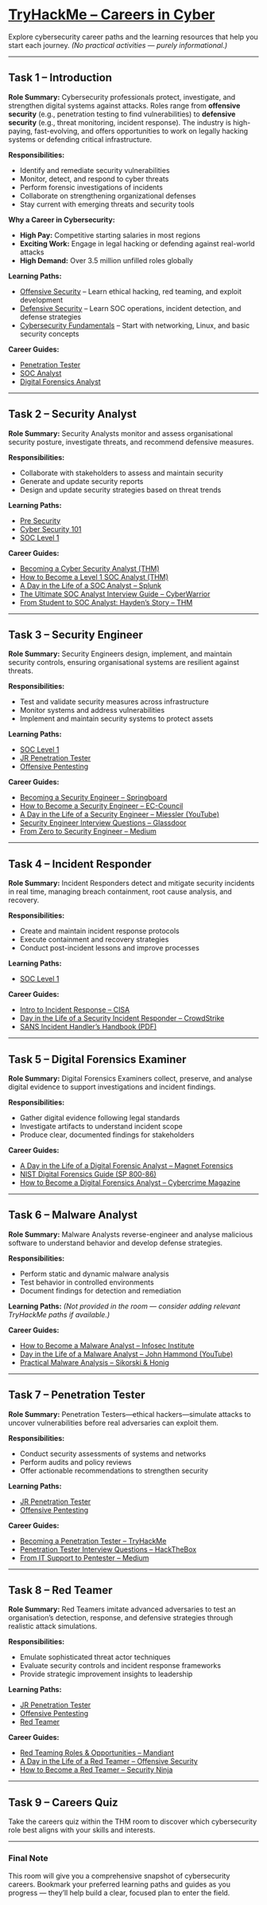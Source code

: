 # [TryHackMe – Careers in Cyber](https://tryhackme.com/room/careersincyber)

Explore cybersecurity career paths and the learning resources that help you start each journey. *(No practical activities — purely informational.)*

---

## Task 1 – Introduction

**Role Summary:**
Cybersecurity professionals protect, investigate, and strengthen digital systems against attacks. Roles range from **offensive security** (e.g., penetration testing to find vulnerabilities) to **defensive security** (e.g., threat monitoring, incident response). The industry is high-paying, fast-evolving, and offers opportunities to work on legally hacking systems or defending critical infrastructure.

**Responsibilities:**

* Identify and remediate security vulnerabilities
* Monitor, detect, and respond to cyber threats
* Perform forensic investigations of incidents
* Collaborate on strengthening organizational defenses
* Stay current with emerging threats and security tools

**Why a Career in Cybersecurity:**

* **High Pay:** Competitive starting salaries in most regions
* **Exciting Work:** Engage in legal hacking or defending against real-world attacks
* **High Demand:** Over 3.5 million unfilled roles globally

**Learning Paths:**

* [Offensive Security](https://tryhackme.com/path/outline/offensivepentesting) – Learn ethical hacking, red teaming, and exploit development
* [Defensive Security](https://tryhackme.com/path/outline/soclevel1) – Learn SOC operations, incident detection, and defense strategies
* [Cybersecurity Fundamentals](https://tryhackme.com/path/outline/presecurity) – Start with networking, Linux, and basic security concepts

**Career Guides:**

* [Penetration Tester](https://tryhackme.com/module/penetrationtesting)
* [SOC Analyst](https://tryhackme.com/module/soclevel1)
* [Digital Forensics Analyst](https://tryhackme.com/module/digitalforensics)

---

## Task 2 – Security Analyst

**Role Summary:**
Security Analysts monitor and assess organisational security posture, investigate threats, and recommend defensive measures.

**Responsibilities:**

* Collaborate with stakeholders to assess and maintain security
* Generate and update security reports
* Design and update security strategies based on threat trends

**Learning Paths:**

* [Pre Security](https://tryhackme.com/paths/pre-security)
* [Cyber Security 101](https://tryhackme.com/paths/cyber-security-101)
* [SOC Level 1](https://tryhackme.com/paths/soc-level-1)

**Career Guides:**

* [Becoming a Cyber Security Analyst (THM)](https://tryhackme.com/careers/cyber-security-analyst)
* [How to Become a Level 1 SOC Analyst (THM)](https://tryhackme.com/guides/soc-level-1)
* [A Day in the Life of a SOC Analyst – Splunk](https://www.splunk.com/en_us/blog/learn/a-day-in-the-life-of-a-soc-analyst.html)
* [The Ultimate SOC Analyst Interview Guide – CyberWarrior](https://cyberwarrior.com/the-ultimate-soc-analyst-interview-guide/)
* [From Student to SOC Analyst: Hayden’s Story – THM](https://tryhackme.com/resources/blog/from-student-to-soc-analyst)

---

## Task 3 – Security Engineer

**Role Summary:**
Security Engineers design, implement, and maintain security controls, ensuring organisational systems are resilient against threats.

**Responsibilities:**

* Test and validate security measures across infrastructure
* Monitor systems and address vulnerabilities
* Implement and maintain security systems to protect assets

**Learning Paths:**

* [SOC Level 1](https://tryhackme.com/paths/soc-level-1)
* [JR Penetration Tester](https://tryhackme.com/paths/jr-penetration-tester)
* [Offensive Pentesting](https://tryhackme.com/paths/offensive-pentesting)

**Career Guides:**

* [Becoming a Security Engineer – Springboard](https://www.springboard.com/blog/cybersecurity/security-engineer/)
* [How to Become a Security Engineer – EC-Council](https://www.eccouncil.org/cybersecurity-exchange/cybersecurity-careers/how-to-become-a-security-engineer/)
* [A Day in the Life of a Security Engineer – Miessler (YouTube)](https://www.youtube.com/watch?v=rn6i4uBa2sc)
* [Security Engineer Interview Questions – Glassdoor](https://www.glassdoor.com/Interview/security-engineer-interview-questions-SRCH_KO0,17.htm)
* [From Zero to Security Engineer – Medium](https://medium.com/starting-up-security/how-i-became-a-security-engineer-from-scratch-7d90ff492819)

---

## Task 4 – Incident Responder

**Role Summary:**
Incident Responders detect and mitigate security incidents in real time, managing breach containment, root cause analysis, and recovery.

**Responsibilities:**

* Create and maintain incident response protocols
* Execute containment and recovery strategies
* Conduct post-incident lessons and improve processes

**Learning Paths:**

* [SOC Level 1](https://tryhackme.com/paths/soc-level-1)

**Career Guides:**

* [Intro to Incident Response – CISA](https://www.cisa.gov/topics/incident-management/incident-response)
* [Day in the Life of a Security Incident Responder – CrowdStrike](https://www.crowdstrike.com/blog/security-incident-responder-career/)
* [SANS Incident Handler’s Handbook (PDF)](https://assets.contentstack.io/v3/assets/blt36c2e63521272fdc/blt13b75349f8bff9f6/5ef4cdcdb9230207f854bc1b/IR_handbook.pdf)

---

## Task 5 – Digital Forensics Examiner

**Role Summary:**
Digital Forensics Examiners collect, preserve, and analyse digital evidence to support investigations and incident findings.

**Responsibilities:**

* Gather digital evidence following legal standards
* Investigate artifacts to understand incident scope
* Produce clear, documented findings for stakeholders

**Career Guides:**

* [A Day in the Life of a Digital Forensic Analyst – Magnet Forensics](https://www.magnetforensics.com/blog/a-day-in-the-life-of-a-forensic-analyst/)
* [NIST Digital Forensics Guide (SP 800-86)](https://csrc.nist.gov/publications/detail/sp/800-86/final)
* [How to Become a Digital Forensics Analyst – Cybercrime Magazine](https://cybersecurityventures.com/cybersecurity-careers-digital-forensic-analyst/)

---

## Task 6 – Malware Analyst

**Role Summary:**
Malware Analysts reverse-engineer and analyse malicious software to understand behavior and develop defense strategies.

**Responsibilities:**

* Perform static and dynamic malware analysis
* Test behavior in controlled environments
* Document findings for detection and remediation

**Learning Paths:**
*(Not provided in the room — consider adding relevant TryHackMe paths if available.)*

**Career Guides:**

* [How to Become a Malware Analyst – Infosec Institute](https://resources.infosecinstitute.com/topics/malware-analysis/how-to-become-a-malware-analyst/)
* [Day in the Life of a Malware Analyst – John Hammond (YouTube)](https://www.youtube.com/watch?v=ccP77P9X0d8)
* [Practical Malware Analysis – Sikorski & Honig](https://www.nostarch.com/malware)

---

## Task 7 – Penetration Tester

**Role Summary:**
Penetration Testers—ethical hackers—simulate attacks to uncover vulnerabilities before real adversaries can exploit them.

**Responsibilities:**

* Conduct security assessments of systems and networks
* Perform audits and policy reviews
* Offer actionable recommendations to strengthen security

**Learning Paths:**

* [JR Penetration Tester](https://tryhackme.com/paths/jr-penetration-tester)
* [Offensive Pentesting](https://tryhackme.com/paths/offensive-pentesting)

**Career Guides:**

* [Becoming a Penetration Tester – TryHackMe](https://tryhackme.com/careers/penetration-tester)
* [Penetration Tester Interview Questions – HackTheBox](https://www.hackthebox.com/blog/penetration-tester-interview-questions)
* [From IT Support to Pentester – Medium](https://medium.com/cyberverse/from-it-support-to-penetration-tester-my-journey-4e0c7aaecfad)

---

## Task 8 – Red Teamer

**Role Summary:**
Red Teamers imitate advanced adversaries to test an organisation’s detection, response, and defensive strategies through realistic attack simulations.

**Responsibilities:**

* Emulate sophisticated threat actor techniques
* Evaluate security controls and incident response frameworks
* Provide strategic improvement insights to leadership

**Learning Paths:**

* [JR Penetration Tester](https://tryhackme.com/paths/jr-penetration-tester)
* [Offensive Pentesting](https://tryhackme.com/paths/offensive-pentesting)
* [Red Teamer](https://tryhackme.com/paths/red-teamer)

**Career Guides:**

* [Red Teaming Roles & Opportunities – Mandiant](https://www.mandiant.com/resources/blog/red-teaming-roles-opportunities)
* [A Day in the Life of a Red Teamer – Offensive Security](https://www.offsec.com/blog/day-in-the-life-of-a-red-teamer/)
* [How to Become a Red Teamer – Security Ninja](https://securityninja.io/red-teamer-career-path/)

---

## Task 9 – Careers Quiz

Take the careers quiz within the THM room to discover which cybersecurity role best aligns with your skills and interests.

---

### Final Note

This room will give you a comprehensive snapshot of cybersecurity careers. Bookmark your preferred learning paths and guides as you progress — they’ll help build a clear, focused plan to enter the field.
